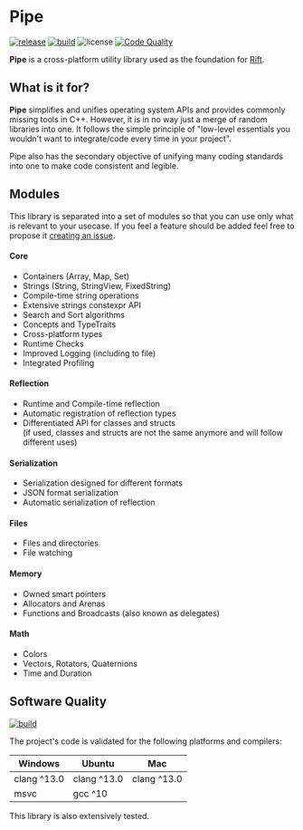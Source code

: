 # Pipe

[![release](https://img.shields.io/github/release/PipeRift/pipe?labelColor=394047)](https://github.com/PipeRift/rift/releases) [![build](https://github.com/PipeRift/pipe/actions/workflows/build.yml/badge.svg)](https://github.com/PipeRift/pipe/actions/workflows/build.yml) ![license](https://img.shields.io/github/license/PipeRift/pipe?labelColor=394047) [![Code Quality](https://app.codacy.com/project/badge/Grade/bcaa8bb47ec442b282e56990d668f681)](https://www.codacy.com/gh/PipeRift/pipe/dashboard?utm_source=github.com&amp;utm_medium=referral&amp;utm_content=PipeRift/pipe&amp;utm_campaign=Badge_Grade)

**Pipe** is a cross-platform utility library used as the foundation for [Rift](https://github.com/piperift/rift).


## What is it for?

**Pipe** simplifies and unifies operating system APIs and provides commonly missing tools in C++. However, it is in no way just a merge of random libraries into one. It follows the simple principle of "low-level essentials you wouldn't want to integrate/code every time in your project".

Pipe also has the secondary objective of unifying many coding standards into one to make code consistent and legible.


## Modules
This library is separated into a set of modules so that you can use only what is relevant to your usecase.
If you feel a feature should be added feel free to propose it [creating an issue](https://github.com/PipeRift/pipe/issues/new).

#### Core
- Containers (Array, Map, Set)
- Strings (String, StringView, FixedString)
- Compile-time string operations
- Extensive strings constexpr API
- Search and Sort algorithms
- Concepts and TypeTraits
- Cross-platform types
- Runtime Checks
- Improved Logging (including to file)
- Integrated Profiling

#### Reflection
- Runtime and Compile-time reflection
- Automatic registration of reflection types
- Differentiated API for classes and structs<br/>
  (if used, classes and structs are not the same anymore and will follow different uses)

#### Serialization
- Serialization designed for different formats
- JSON format serialization
- Automatic serialization of reflection

#### Files
- Files and directories
- File watching

#### Memory
- Owned smart pointers
- Allocators and Arenas
- Functions and Broadcasts (also known as delegates)

#### Math
- Colors
- Vectors, Rotators, Quaternions
- Time and Duration


## Software Quality
[![build](https://github.com/PipeRift/pipe/actions/workflows/build.yml/badge.svg)](https://github.com/PipeRift/pipe/actions/workflows/build.yml)

The project's code is validated for the following platforms and compilers:

| Windows      | Ubuntu       | Mac         |
| ------------ | ------------ | ----------- |
| clang ^13.0  | clang ^13.0  | clang ^13.0 |
| msvc         | gcc  ^10     |             |

This library is also extensively tested.
